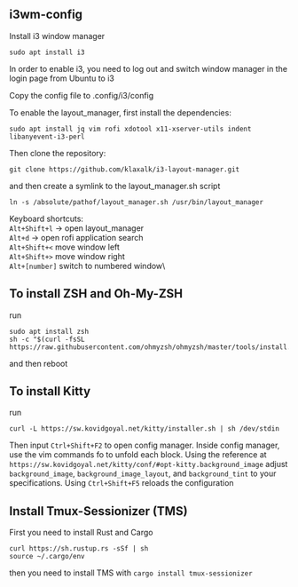 ## i3wm-config
Install i3 window manager
```
sudo apt install i3
```

In order to enable i3, you need to log out and switch window manager in the login page from Ubuntu to i3

Copy the config file to .config/i3/config

To enable the layout_manager, first install the dependencies:
```
sudo apt install jq vim rofi xdotool x11-xserver-utils indent libanyevent-i3-perl
```

Then clone the repository:
```
git clone https://github.com/klaxalk/i3-layout-manager.git
```

and then create a symlink to the layout_manager.sh script
```
ln -s /absolute/pathof/layout_manager.sh /usr/bin/layout_manager
```

Keyboard shortcuts:\
`Alt+Shift+l` -> open layout_manager\
`Alt+d` -> open rofi application search\
`Alt+Shift+<` move window left\
`Alt+Shift+>` move window right\
`Alt+[number]` switch to numbered window\

## To install ZSH and Oh-My-ZSH
run
```
sudo apt install zsh
sh -c "$(curl -fsSL https://raw.githubusercontent.com/ohmyzsh/ohmyzsh/master/tools/install.sh)"
```
and then reboot

## To install Kitty
run
```
curl -L https://sw.kovidgoyal.net/kitty/installer.sh | sh /dev/stdin
```

Then input `Ctrl+Shift+F2` to open config manager. Inside config manager, use the vim commands fo to unfold each block.
Using the reference at `https://sw.kovidgoyal.net/kitty/conf/#opt-kitty.background_image` adjust `background_image`, `background_image_layout`, and `background_tint` to your specifications. Using `Ctrl+Shift+F5` reloads the configuration

## Install Tmux-Sessionizer (TMS)
First you need to install Rust and Cargo
```
curl https://sh.rustup.rs -sSf | sh
source ~/.cargo/env
```
then you need to install TMS with `cargo install tmux-sessionizer`

